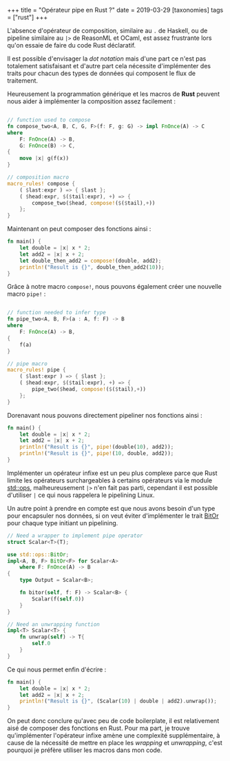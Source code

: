 +++
title = "Opérateur pipe en Rust ?" 
date = 2019-03-29
[taxonomies]
tags = ["rust"]
+++

L'absence d'opérateur de composition, similaire au `.` de Haskell, ou de pipeline similaire au `|>` de ReasonML et OCaml, est assez frustrante lors qu'on essaie de faire du code Rust déclaratif.

Il est possible d'envisager la _dot notation_ mais d'une part ce n'est pas totalement satisfaisant et d'autre part cela nécessite d'implémenter des traits pour chacun des types de données qui composent le flux de traitement.

Heureusement la programmation générique et les macros de **Rust** peuvent nous aider à implémenter la composition assez facilement :

```rust

// function used to compose
fn compose_two<A, B, C, G, F>(f: F, g: G) -> impl FnOnce(A) -> C
where
    F: FnOnce(A) -> B,
    G: FnOnce(B) -> C,
{
    move |x| g(f(x))
}

// composition macro
macro_rules! compose {
    ( $last:expr ) => { $last };
    ( $head:expr, $($tail:expr), +) => {
        compose_two($head, compose!($($tail),+))
    };
}
```

Maintenant on peut composer des fonctions ainsi :

```rust
fn main() {
    let double = |x| x * 2;
    let add2 = |x| x + 2;
    let double_then_add2 = compose!(double, add2);
    println!("Result is {}", double_then_add2(10));
}
```

Grâce à notre macro `compose!`, nous pouvons également créer une nouvelle macro `pipe!` :

```rust

// function needed to infer type
fn pipe_two<A, B, F>(a : A, f: F) -> B
where
    F: FnOnce(A) -> B,
{
    f(a)
}

// pipe macro
macro_rules! pipe {
    ( $last:expr ) => { $last };
    ( $head:expr, $($tail:expr), +) => {
        pipe_two($head, compose!($($tail),+))
    };
}
```

Dorenavant nous pouvons directement pipeliner nos fonctions ainsi :

```rust
fn main() {
    let double = |x| x * 2;
    let add2 = |x| x + 2;
    println!("Result is {}", pipe!(double(10), add2));
    println!("Result is {}", pipe!(10, double, add2));
}
```

Implémenter un opérateur infixe est un peu plus complexe parce que Rust limite les opérateurs surchargeables à certains opérateurs via le module [std::ops](https://doc.rust-lang.org/std/ops/index.html), malheureusement `|>` n'en fait pas parti, cependant il est possible d'utiliser `|` ce qui nous rappelera le pipelining Linux.

Un autre point à prendre en compte est que nous avons besoin d'un type pour encapsuler nos données, si on veut éviter d'implémenter le trait [BitOr](https://doc.rust-lang.org/std/ops/trait.BitOr.html) pour chaque type initiant un pipelining.

```rust
// Need a wrapper to implement pipe operator
struct Scalar<T>(T);

use std::ops::BitOr;
impl<A, B, F> BitOr<F> for Scalar<A>
    where F: FnOnce(A) -> B
{
    type Output = Scalar<B>;

    fn bitor(self, f: F) -> Scalar<B> {
        Scalar(f(self.0))
    }
}

// Need an unwrapping function
impl<T> Scalar<T> {
    fn unwrap(self) -> T{
        self.0
    }
}
```

Ce qui nous permet enfin d'écrire :

```rust
fn main() {
    let double = |x| x * 2;
    let add2 = |x| x + 2;
    println!("Result is {}", (Scalar(10) | double | add2).unwrap());
}
```

On peut donc conclure qu'avec peu de code boilerplate, il est relativement aisé de composer des fonctions en Rust. Pour ma part, je trouve qu'implémenter l'opérateur infixe amène une complexité supplémentaire, à cause de la nécessité de mettre en place les _wrapping_ et _unwrapping_, c'est pourquoi je préfère utiliser les macros dans mon code.
